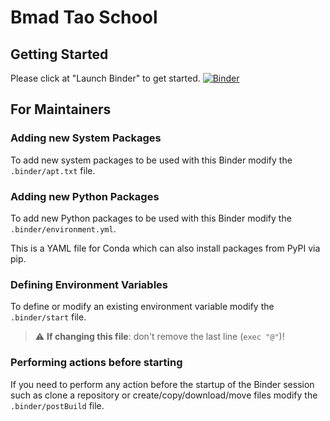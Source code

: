 # Bmad Tao School

## Getting Started

Please click at "Launch Binder" to get started. [![Binder](https://mybinder.org/badge_logo.svg)](https://mybinder.org/v2/gh/bmad-sim/bmad-school-binder/HEAD)

## For Maintainers

### Adding new System Packages

To add new system packages to be used with this Binder modify the `.binder/apt.txt` file.

### Adding new Python Packages

To add new Python packages to be used with this Binder modify the `.binder/environment.yml`.

This is a YAML file for Conda which can also install packages from PyPI via pip.


### Defining Environment Variables

To define or modify an existing environment variable modify the `.binder/start` file.

> :warning: **If changing this file**: don't remove the last line (`exec "@"`)!

### Performing actions before starting

If you need to perform any action before the startup of the Binder session such as clone a repository or create/copy/download/move files modify the `.binder/postBuild` file.

